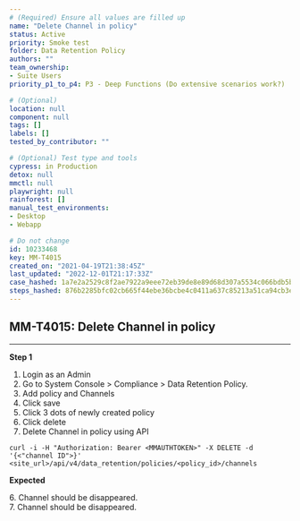 ```yaml
---
# (Required) Ensure all values are filled up
name: "Delete Channel in policy"
status: Active
priority: Smoke test
folder: Data Retention Policy
authors: ""
team_ownership: 
- Suite Users
priority_p1_to_p4: P3 - Deep Functions (Do extensive scenarios work?)

# (Optional)
location: null
component: null
tags: []
labels: []
tested_by_contributor: ""

# (Optional) Test type and tools
cypress: in Production
detox: null
mmctl: null
playwright: null
rainforest: []
manual_test_environments: 
- Desktop
- Webapp

# Do not change
id: 10233468
key: MM-T4015
created_on: "2021-04-19T21:38:45Z"
last_updated: "2022-12-01T21:17:33Z"
case_hashed: 1a7e2a2529c8f2ae7922a9eee72eb39de8e89d68d307a5534c066bdb5bd34e89373a3644ae51519a2841af07fd8ab8cd
steps_hashed: 876b2285bfc02cb665f44ebe36bcbe4c0411a637c85213a51ca94cb3ee810879c59e5a6249118a25762be05a34255589
---
```


<!-- (Auto-generated) Based on frontmatter's "key" and "name" -->

## MM-T4015: Delete Channel in policy

---

**Step 1**

1. Login as an Admin
2. Go to System Console > Compliance > Data Retention Policy.
3. Add policy and Channels
4. Click save
5. Click 3 dots of newly created policy
6. Click delete
7. Delete Channel in policy using API

```
curl -i -H "Authorization: Bearer <MMAUTHTOKEN>" -X DELETE -d '{<"channel ID">}' <site_url>/api/v4/data_retention/policies/<policy_id>/channels
```

**Expected**

6\. Channel should be disappeared.\
7\. Channel should be disappeared.
